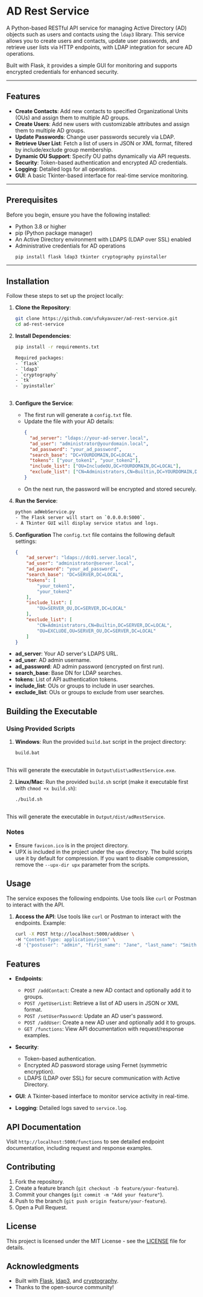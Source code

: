 # AD Rest Service

A Python-based RESTful API service for managing Active Directory (AD) objects such as users and contacts using the `ldap3` library. This service allows you to create users and contacts, update user passwords, and retrieve user lists via HTTP endpoints, with LDAP integration for secure AD operations.

Built with Flask, it provides a simple GUI for monitoring and supports encrypted credentials for enhanced security.

---

## Features
- **Create Contacts**: Add new contacts to specified Organizational Units (OUs) and assign them to multiple AD groups.
- **Create Users**: Add new users with customizable attributes and assign them to multiple AD groups.
- **Update Passwords**: Change user passwords securely via LDAP.
- **Retrieve User List**: Fetch a list of users in JSON or XML format, filtered by include/exclude group membership.
- **Dynamic OU Support**: Specify OU paths dynamically via API requests.
- **Security**: Token-based authentication and encrypted AD credentials.
- **Logging**: Detailed logs for all operations.
- **GUI**: A basic Tkinter-based interface for real-time service monitoring.

---

## Prerequisites
Before you begin, ensure you have the following installed:
- Python 3.8 or higher
- pip (Python package manager)
- An Active Directory environment with LDAPS (LDAP over SSL) enabled
- Administrative credentials for AD operations
  ```bash
  pip install flask ldap3 tkinter cryptography pyinstaller
  
---

## Installation
Follow these steps to set up the project locally:
1. **Clone the Repository**:
   ```bash
   git clone https://github.com/ufukyavuzer/ad-rest-service.git
   cd ad-rest-service
   
2. **Install Dependencies**:
   ```bash
   pip install -r requirements.txt

   Required packages:
   - `flask`
   - `ldap3`
   - `cryptography`
   - `tk`
   - `pyinstaller`
  
3. **Configure the Service**:
   - The first run will generate a `config.txt` file.
   - Update the file with your AD details:
     ```json
     {
       "ad_server": "ldaps://your-ad-server.local",
       "ad_user": "administrator@yourdomain.local",
       "ad_password": "your_ad_password",
       "search_base": "DC=YOURDOMAIN,DC=LOCAL",
       "tokens": ["your_token1", "your_token2"],
       "include_list": ["OU=IncludeOU,DC=YOURDOMAIN,DC=LOCAL"],
       "exclude_list": ["CN=Administrators,CN=Builtin,DC=YOURDOMAIN,DC=LOCAL"]
     }
   - On the next run, the password will be encrypted and stored securely.

4. **Run the Service**:
   ```bash
   python adWebService.py
   - The Flask server will start on `0.0.0.0:5000`.
   - A Tkinter GUI will display service status and logs.

5. **Configuration**
The `config.txt` file contains the following default settings:
    ```json
    {
        "ad_server": "ldaps://dc01.server.local",
        "ad_user": "administrator@server.local",
        "ad_password": "your_ad_password",
        "search_base": "DC=SERVER,DC=LOCAL",
        "tokens": [
            "your_token1",
            "your_token2"
        ],
        "include_list": [
            "OU=SERVER_OU,DC=SERVER,DC=LOCAL"
        ],
        "exclude_list": [
            "CN=Administrators,CN=Builtin,DC=SERVER,DC=LOCAL",
            "OU=EXCLUDE,OU=SERVER_OU,DC=SERVER,DC=LOCAL"
        ]
    }


- **ad_server**: Your AD server's LDAPS URL.
- **ad_user**: AD admin username.
- **ad_password**: AD admin password (encrypted on first run).
- **search_base**: Base DN for LDAP searches.
- **tokens**: List of API authentication tokens.
- **include_list**: OUs or groups to include in user searches.
- **exclude_list**: OUs or groups to exclude from user searches.

## Building the Executable
### Using Provided Scripts 
1. **Windows**:
  Run the provided `build.bat` script in the project directory:
    ```bat
    build.bat
  
  This will generate the executable in `Output\dist\adRestService.exe`.
  
2. **Linux/Mac**:
  Run the provided `build.sh` script (make it executable first with `chmod +x build.sh`):
    ```bash
    ./build.sh
  
  This will generate the executable in `Output/dist/adRestService`.

### Notes
- Ensure `favicon.ico` is in the project directory.
- UPX is included in the project under the `upx` directory. The build scripts use it by default for compression. If you want to disable compression, remove the `--upx-dir upx` parameter from the scripts.


## Usage
The service exposes the following endpoints. Use tools like `curl` or Postman to interact with the API.

1. **Access the API**:
   Use tools like `curl` or Postman to interact with the endpoints. Example:
   ```bash
   curl -X POST http://localhost:5000/addUser \
   -H "Content-Type: application/json" \
   -d '{"postuser": "admin", "first_name": "Jane", "last_name": "Smith", "display_name": "Jane Smith", "username": "jsmith", "password": "Pass123!", "create_ou_path": "OU=Users,DC=SERVER,DC=LOCAL", "token": "your_token1"}'

## Features
- **Endpoints**:
  - `POST /addContact`: Create a new AD contact and optionally add it to groups.
  - `POST /getUserList`: Retrieve a list of AD users in JSON or XML format.
  - `POST /setUserPassword`: Update an AD user's password.
  - `POST /addUser`: Create a new AD user and optionally add it to groups.
  - `GET /functions`: View API documentation with request/response examples.
 
- **Security**:
  - Token-based authentication.
  - Encrypted AD password storage using Fernet (symmetric encryption).
  - LDAPS (LDAP over SSL) for secure communication with Active Directory.

- **GUI**: A Tkinter-based interface to monitor service activity in real-time.
- **Logging**: Detailed logs saved to `service.log`.

## API Documentation
Visit `http://localhost:5000/functions` to see detailed endpoint documentation, including request and response examples.

## Contributing
1. Fork the repository.
2. Create a feature branch (`git checkout -b feature/your-feature`).
3. Commit your changes (`git commit -m "Add your feature"`).
4. Push to the branch (`git push origin feature/your-feature`).
5. Open a Pull Request.

## License
This project is licensed under the MIT License - see the [LICENSE](LICENSE) file for details.

## Acknowledgments
- Built with [Flask](https://flask.palletsprojects.com/), [ldap3](https://ldap3.readthedocs.io/), and [cryptography](https://cryptography.io/).
- Thanks to the open-source community!
